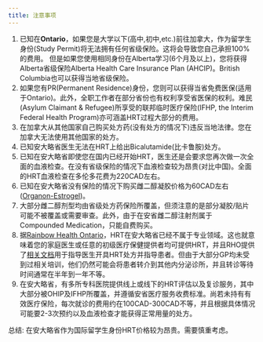 ```yaml
---
title: 注意事项
---
```


1. 已知在**Ontario**，如果您是大学以下(高中,初中,etc.)前往加拿大，作为留学生身份(Study Permit)将无法拥有任何省级保险。这将会导致您自己承担100%的费用。
   但是如果您使用相同身份在Alberta学习(6个月及以上)，您将获得Alberta省级保险Alberta Health Care Insurance Plan (AHCIP)。British Columbia也可以获得当地省级保险。
2. 如果您有PR(Permanent Residence)身份，您则可以获得当省免费医保(适用于Ontario)。此外，全职工作者在部分省份也有权利享受省医保的权利。难民(Asylum Claimant & Refugee)所享受的联邦临时医疗保险(IFHP, the Interim Federal Health Program)亦可涵盖HRT过程大部分的费用。
3. 在加拿大从其他国家自己购买处方药(没有处方的情况下)违反当地法律。您在加拿大无法使用其他国家的处方。
4. 已知安大略省医生无法在HRT上给出Bicalutamide(比卡鲁胺)处方。
5. 已知在安大略省即使您在国内已经开始HRT，医生还是会要求您再次做一次全面的血液检查。在没有省级保险的情况下血液检查较为昂贵(对比中国)。全面的HRT血液检查在多伦多花费为220CAD左右。
6. 已知在安大略省没有保险的情况下购买雌二醇凝胶价格为60CAD左右([Organon-Estrogel](https://mtf.wiki/zh-cn/docs/medicine/estrogen/gel/#organon-estrogel))。
7. 大部分雌二醇剂型均由省级处方药保险所覆盖，但须注意的是部分凝胶/贴片可能不被覆盖或需要审查。此外，由于在安省雌二醇注射剂属于Compounded Medication，只能自费购买。
8. 据[Rainbow Health Ontario](https://www.rainbowhealthontario.ca/trans-health-knowledge-base/how-do-i-access-or-start-hormone-replacement-therapy/)，HRT在安大略省已经不属于专业领域。这也就意味着您的家庭医生或任意的初级医疗保健提供者均可提供HRT，并且RHO提供了[相关文档](https://www.rainbowhealthontario.ca/TransHealthGuide/gp-femht.html)用于指导医生开具HRT处方并指导患者。但由于大部分GP均未受到过相关培训，他们仍然可能会将患者转介到其他内分泌诊所，并且转诊等待时间通常在半年到一年不等。
9. 在安大略省，有多所专科医院提供线上或线下的HRT评估以及复诊服务，其中大部分被OHIP及IFHP所覆盖，并遵循安省医疗服务收费标准。尚若未持有有效医疗保险，每次就诊的费用约在100CAD-300CAD不等，并且根据具体情况可能要2-3次预约以及血液检查才能获得正常用量的处方。

总结: 在安大略省作为国际留学生身份HRT价格较为昂贵。需要慎重考虑。
